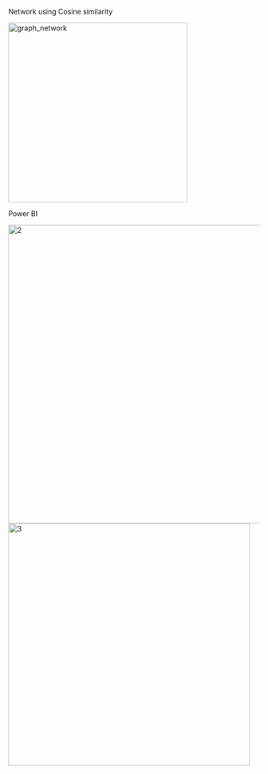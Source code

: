 Network using Cosine similarity




<img width="359" alt="graph_network" src="https://user-images.githubusercontent.com/77845973/121936544-f200bd80-cd73-11eb-93ec-3360d83c15e7.PNG">







Power BI







<img width="597" alt="2" src="https://user-images.githubusercontent.com/77845973/121937052-79e6c780-cd74-11eb-9e2c-10692b832654.PNG">


<img width="484" alt="3" src="https://user-images.githubusercontent.com/77845973/121937512-f5487900-cd74-11eb-9730-47902cba17eb.PNG">

